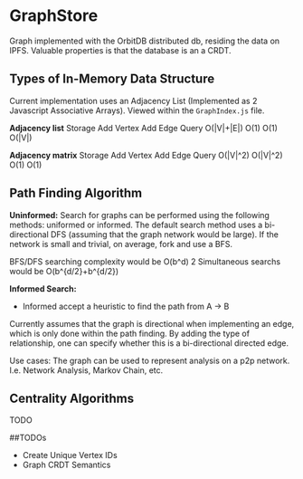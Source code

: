 # GraphStore
Graph implemented with the OrbitDB distributed db, residing the data on IPFS. Valuable properties is that the database is an a CRDT.

## Types of In-Memory Data Structure
Current implementation uses an Adjacency List (Implemented as 2 Javascript Associative Arrays). Viewed within the `GraphIndex.js` file.

__Adjacency list__
Storage Add Vertex  Add Edge  Query
O(|V|+|E|)  O(1)  O(1)  O(|V|)

__Adjacency matrix__
Storage Add Vertex  Add Edge  Query
O(|V|^2)  O(|V|^2)  O(1)  O(1)

## Path Finding Algorithm
__Uninformed:__
Search for graphs can be performed using the following methods: uniformed or informed. The default search method uses a bi-directional DFS (assuming that the graph network would be large). If the network is small and trivial, on average, fork and use a BFS.

BFS/DFS searching complexity would be O(b^d)
2 Simultaneous searchs would be O(b^{d/2}+b^{d/2})

__Informed Search:__
* Informed  accept a heuristic to find the path from A -> B

Currently assumes that the graph is directional when implementing an edge, which is only done within the path finding. By adding the type of relationship, one can specify whether this is a bi-directional directed edge.

Use cases:
The graph can be used to represent analysis on a p2p network. I.e. Network Analysis, Markov Chain, etc.

## Centrality Algorithms
TODO

##TODOs
* Create Unique Vertex IDs
* Graph CRDT Semantics


